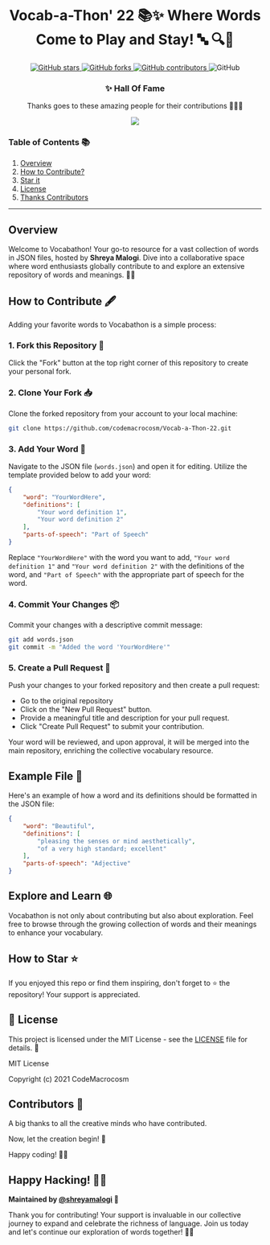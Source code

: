 


<div align="center">

# Vocab-a-Thon' 22 📚✨ Where Words Come to Play and Stay! 🔤 🔍📖

</div>
<p align="center">
  <a href="https://github.com/CodeMacrocosm/Vocab-a-Thon-22/stargazers">
    <img src="https://img.shields.io/github/stars/CodeMacrocosm/Vocab-a-Thon-22?style=flat-square" alt="GitHub stars">
  </a>
  <a href="https://github.com/CodeMacrocosm/Vocab-a-Thon-22/network">
    <img src="https://img.shields.io/github/forks/CodeMacrocosm/Vocab-a-Thon-22?style=flat-square" alt="GitHub forks">
  </a>
  <a href="https://github.com/codemacrocosm/Vocab-a-Thon-22/graphs/contributors">
    <img src="https://img.shields.io/github/contributors/codemacrocosm/Vocab-a-Thon-22.svg" alt="GitHub contributors">
  </a>
  <img src="https://img.shields.io/github/license/CodeMacrocosm/Vocab-a-Thon-22" alt="GitHub">
</p>

<div align="center">

### ✨ Hall Of Fame

Thanks goes to these amazing people for their contributions 🎉🎉🎉

<a href="https://github.com/codeMacrocosm/Vocab-a-Thon-22/graphs/contributors">
  <img src="https://contrib.rocks/image?repo=codeMacrocosm/Vocab-a-Thon-22" />
</a>

</div>




### Table of Contents 📚

1. [Overview](#overview)
3. [How to Contribute?](#https://github.com/CodeMacrocosm/Vocab-a-Thon-22/edit/main/README.md#how-to-contribute-%EF%B8%8F)
4. [Star it](#how-to-star-)
5. [License](#-license)
6. [Thanks Contributors](#contributors-)


---

## Overview

Welcome to Vocabathon! Your go-to resource for a vast collection of words in JSON files, hosted by **Shreya Malogi**. Dive into a collaborative space where word enthusiasts globally contribute to and explore an extensive repository of words and meanings. 🌟📣


## How to Contribute 🖋️

Adding your favorite words to Vocabathon is a simple process:

### 1. Fork this Repository 🍴

Click the "Fork" button at the top right corner of this repository to create your personal fork.

### 2. Clone Your Fork 📥

Clone the forked repository from your account to your local machine:

```bash
git clone https://github.com/codemacrocosm/Vocab-a-Thon-22.git
```

### 3. Add Your Word 📝

Navigate to the JSON file (`words.json`) and open it for editing. Utilize the template provided below to add your word:

```json
{
    "word": "YourWordHere",
    "definitions": [
        "Your word definition 1",
        "Your word definition 2"
    ],
    "parts-of-speech": "Part of Speech"
}
```

Replace `"YourWordHere"` with the word you want to add, `"Your word definition 1"` and `"Your word definition 2"` with the definitions of the word, and `"Part of Speech"` with the appropriate part of speech for the word.

### 4. Commit Your Changes 📦

Commit your changes with a descriptive commit message:

```bash
git add words.json
git commit -m "Added the word 'YourWordHere'"
```

### 5. Create a Pull Request 🎉

Push your changes to your forked repository and then create a pull request:

- Go to the original repository
- Click on the "New Pull Request" button.
- Provide a meaningful title and description for your pull request.
- Click "Create Pull Request" to submit your contribution.

Your word will be reviewed, and upon approval, it will be merged into the main repository, enriching the collective vocabulary resource.

## Example File 🎃

Here's an example of how a word and its definitions should be formatted in the JSON file:

```json
{
    "word": "Beautiful",
    "definitions": [
        "pleasing the senses or mind aesthetically",
        "of a very high standard; excellent"
    ],
    "parts-of-speech": "Adjective"
}
```

## Explore and Learn 🌐

Vocabathon is not only about contributing but also about exploration. Feel free to browse through the growing collection of words and their meanings to enhance your vocabulary.

## How to Star ⭐

If you enjoyed this repo or find them inspiring, don't forget to ⭐ the repository! Your support is appreciated.

## 📄 License

This project is licensed under the MIT License - see the [LICENSE](LICENSE) file for details. 📜

MIT License

Copyright (c) 2021 CodeMacrocosm



## Contributors 🙌

A big thanks to all the creative minds who have contributed.

Now, let the creation begin! 🎨

Happy coding! 🚀🎉

## Happy Hacking! 🎃👾



**Maintained by [@shreyamalogi](https://github.com/shreyamalogi) 🌟**

Thank you for contributing! Your support is invaluable in our collective journey to expand and celebrate the richness of language. Join us today and let's continue our exploration of words together! 🚀📖
